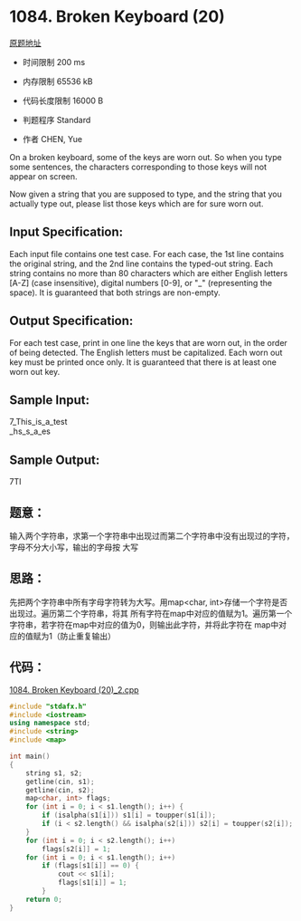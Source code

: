 ﻿# 1084. Broken Keyboard (20)

[原题地址](https://www.patest.cn/contests/pat-a-practise/1084)

* 时间限制 200 ms

* 内存限制 65536 kB

* 代码长度限制 16000 B

* 判题程序 Standard 

* 作者 CHEN, Yue



On a broken keyboard, some of the keys are worn out. So when you type some sentences, the characters 
corresponding to those keys will not appear on screen.

Now given a string that you are supposed to type, and the string that you actually type out, please 
list those keys which are for sure worn out. 



## Input Specification: 

Each input file contains one test case. For each case, the 1st line contains the original string, and 
the 2nd line contains the typed-out string. Each string contains no more than 80 characters which are 
either English letters [A-Z] (case insensitive), digital numbers [0-9], or "_" (representing the space). 
It is guaranteed that both strings are non-empty. 



## Output Specification: 

For each test case, print in one line the keys that are worn out, in the order of being detected. The 
English letters must be capitalized. Each worn out key must be printed once only. It is guaranteed that 
there is at least one worn out key. 



## Sample Input:

7_This_is_a_test  
_hs_s_a_es  

## Sample Output:

7TI  


## 题意：

输入两个字符串，求第一个字符串中出现过而第二个字符串中没有出现过的字符，字母不分大小写，输出的字母按
大写

## 思路：

先把两个字符串中所有字母字符转为大写。用map<char, int>存储一个字符是否出现过。遍历第二个字符串，将其
所有字符在map中对应的值赋为1。遍历第一个字符串，若字符在map中对应的值为0，则输出此字符，并将此字符在
map中对应的值赋为1（防止重复输出）


##  代码：

[1084. Broken Keyboard (20)_2.cpp ](https://github.com/jerrykcode/PAT-Advanced-Level-Practise/blob/master/1084.%20Broken%20Keyboard%20(20)/1084.%20Broken%20Keyboard%20(20)_2.cpp)


```cpp
#include "stdafx.h"
#include <iostream>
using namespace std;
#include <string>
#include <map>

int main()
{
	string s1, s2;
	getline(cin, s1);
	getline(cin, s2);
	map<char, int> flags;
	for (int i = 0; i < s1.length(); i++) {
		if (isalpha(s1[i])) s1[i] = toupper(s1[i]);
		if (i < s2.length() && isalpha(s2[i])) s2[i] = toupper(s2[i]);
	}
	for (int i = 0; i < s2.length(); i++)
		flags[s2[i]] = 1;
	for (int i = 0; i < s1.length(); i++) 
		if (flags[s1[i]] == 0) {
			cout << s1[i];
			flags[s1[i]] = 1;
		}
    return 0;
}
```
